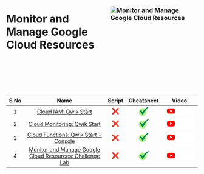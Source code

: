 [cross]: /assets/cross.jpg
[tick]: /assets/tick.jpg

### <img src="https://cdn.qwiklabs.com/amYX1KCwe7tlqkFT3BJXJkE1mZR94DuxbAPOPaUzqeA%3D" alt="Monitor and Manage Google Cloud Resources" title="Monitor and Manage Google Cloud Resources" align="right" height="160" width="230"/>

# Monitor and Manage Google Cloud Resources

<br>
<br>
<br>
<br>
<br>


| S.No | Name | Script | Cheatsheet | Video |
| :--: | :--: | :----: | :--------: | :---: |
| 1 | [Cloud IAM: Qwik Start](https://www.cloudskillsboost.google/course_templates/653/labs/461536) | [![cross][cross]]() | [![tick][tick]](../../Labs/Cheatsheets/GSP064/CHEATSHEET.md) | <a href=""> <picture> <source media="(prefers-color-scheme: dark)" srcset="../../assets/yt-dark.png"> <source media="(prefers-color-scheme: light)" srcset="../../assets/yt-light.png"> <img alt="YouTube logo" src="../../assets/yt-dark.png"></picture> </a> |
| 2 | [Cloud Monitoring: Qwik Start](https://www.cloudskillsboost.google/course_templates/653/labs/461537) | [![cross][cross]]() | [![tick][tick]](../../Labs/Cheatsheets/GSP089/CHEATSHEET.md) | <a href=""> <picture> <source media="(prefers-color-scheme: dark)" srcset="../../assets/yt-dark.png"> <source media="(prefers-color-scheme: light)" srcset="../../assets/yt-light.png"> <img alt="YouTube logo" src="../../assets/yt-dark.png"></picture> </a> |
| 3 | [Cloud Functions: Qwik Start - Console](https://www.cloudskillsboost.google/course_templates/653/labs/461537) | [![cross][cross]]() | [![tick][tick]](../../Labs/Cheatsheets/GSP081/CHEATSHEET.md) | <a href=""> <picture> <source media="(prefers-color-scheme: dark)" srcset="../../assets/yt-dark.png"> <source media="(prefers-color-scheme: light)" srcset="../../assets/yt-light.png"> <img alt="YouTube logo" src="../../assets/yt-dark.png"></picture> </a> |
| 4 | [Monitor and Manage Google Cloud Resources: Challenge Lab](https://www.cloudskillsboost.google/course_templates/653/labs/461538) | [![cross][cross]]() | [![tick][tick]](../../Labs/Cheatsheets/ARC101/CHEATSHEET.md) | <a href=""> <picture> <source media="(prefers-color-scheme: dark)" srcset="../../assets/yt-dark.png"> <source media="(prefers-color-scheme: light)" srcset="../../assets/yt-light.png"> <img alt="YouTube logo" src="../../assets/yt-dark.png"></picture> </a> |